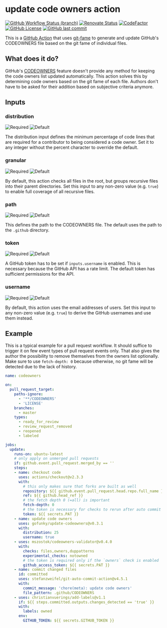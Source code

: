 # update code owners action

[![GitHub Workflow Status (branch)](https://img.shields.io/github/workflow/status/gofunky/update-codeowners/build/master?style=for-the-badge)](https://github.com/gofunky/update-codeowners/actions)
[![Renovate Status](https://img.shields.io/badge/renovate-enabled-green?style=for-the-badge&logo=renovatebot&color=1a1f6c)](https://app.renovatebot.com/dashboard#github/gofunky/update-codeowners)
[![CodeFactor](https://www.codefactor.io/repository/github/gofunky/update-codeowners/badge?style=for-the-badge)](https://www.codefactor.io/repository/github/gofunky/update-codeowners)
[![GitHub License](https://img.shields.io/github/license/gofunky/update-codeowners.svg?style=for-the-badge)](https://github.com/gofunky/update-codeowners/blob/master/LICENSE)
[![GitHub last commit](https://img.shields.io/github/last-commit/gofunky/update-codeowners.svg?style=for-the-badge&color=9cf)](https://github.com/gofunky/update-codeowners/commits/master)

This is a [GitHub Action](https://github.com/features/actions) that uses [git-fame](https://pypi.org/project/git-fame) to generate and update GitHub's CODEOWNERS file based on the git fame of individual files.

## What does it do?

GitHub's [CODEOWNERS](https://docs.github.com/en/github/creating-cloning-and-archiving-repositories/about-code-owners)
feature doesn't provide any method for keeping the code owners list updated automatically.
This action solves this by determining code owners based on the git fame of each file.
Authors don't have to be asked for their addition based on subjective criteria anymore.

<!--- BEGIN_ACTION_DOCS --->
## Inputs

### distribution
![Required](https://img.shields.io/badge/Required-no-inactive?style=flat-square)
![Default](https://img.shields.io/badge/Default-25-f6e112?style=flat-square)

The distribution input defines the minimum percentage of code lines that are required for a contributor to being
considered a code owner.
Set it to any integer without the percent character to override the default.


### granular
![Required](https://img.shields.io/badge/Required-no-inactive?style=flat-square)
![Default](https://img.shields.io/badge/Default-''-inactive?style=flat-square)

By default, this action checks all files in the root, but groups recursive files into their parent directories.
Set this input to any non-zero value (e.g. `true`) to enable full coverage of all recursive files.


### path
![Required](https://img.shields.io/badge/Required-no-inactive?style=flat-square)
![Default](https://img.shields.io/badge/Default-.github/CODEOWNERS-7f9004?style=flat-square)

This defines the path to the CODEOWNERS file.
The default uses the path to the `.github` directory.


### token
![Required](https://img.shields.io/badge/Required-no-inactive?style=flat-square)
![Default](https://img.shields.io/badge/Default-${{_github.token_}}-ef2366?style=flat-square)

A GitHub token has to be set if `inputs.username` is enabled.
This is necessary because the GitHub API has a rate limit.
The default token has sufficient permissions for the API.


### username
![Required](https://img.shields.io/badge/Required-no-inactive?style=flat-square)
![Default](https://img.shields.io/badge/Default-''-inactive?style=flat-square)

By default, this action uses the email addresses of users.
Set this input to any non-zero value (e.g. `true`) to derive the GitHub usernames and use them instead.


<!--- END_ACTION_DOCS --->

## Example

This is a typical example for a pull request workflow.
It should suffice to trigger it on few event types of pull request events only.
That also gives the author the possibility to remove themselves from the owners list optionally.
Make sure to use `fetch-depth: 0` because otherwise, no git fame will be detected due to the lack of history.

<!-- add-file: ./.github/workflows/example.yml -->
``` yml markdown-add-files
name: codeowners

on:
  pull_request_target:
    paths-ignore:
      - '**/CODEOWNERS'
      - 'LICENSE'
    branches:
      - master
    types:
      - ready_for_review
      - review_request_removed
      - reopened
      - labeled

jobs:
  update:
    runs-on: ubuntu-latest
    # only apply on unmerged pull requests
    if: github.event.pull_request.merged_by == ''
    steps:
    - name: checkout code
      uses: actions/checkout@v2.3.3
      with:
        # this only makes sure that forks are built as well
        repository: ${{ github.event.pull_request.head.repo.full_name }}
        ref: ${{ github.head_ref }}
        # the fetch depth 0 (=all) is important
        fetch-depth: 0
        # the token is necessary for checks to rerun after auto commit
        token: ${{ secrets.PAT }}
    - name: update code owners
      uses: gofunky/update-codeowners@v0.3.1
      with:
        distribution: 25
        username: true
    - uses: mszostok/codeowners-validator@v0.4.0
      with:
        checks: files,owners,duppatterns
        experimental_checks: notowned
        # the token is required only if the `owners` check is enabled
        github_access_token: ${{ secrets.PAT }}
    - name: commit changed files
      id: committed
      uses: stefanzweifel/git-auto-commit-action@v4.5.1
      with:
        commit_message: 'chore(meta): update code owners'
        file_pattern: .github/CODEOWNERS
    - uses: christianvuerings/add-labels@v1.1
      if: ${{ steps.committed.outputs.changes_detected == 'true' }}
      with:
        labels: owned
      env:
        GITHUB_TOKEN: ${{ secrets.GITHUB_TOKEN }}

```
